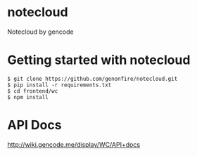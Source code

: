 # notecloud
Notecloud by gencode


# Getting started with notecloud

    $ git clone https://github.com/genonfire/notecloud.git
    $ pip install -r requirements.txt
    $ cd frontend/wc
    $ npm install


# API Docs

http://wiki.gencode.me/display/WC/API+docs

